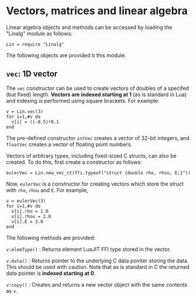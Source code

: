 # Vectors, matrices and linear algebra

Linear algebra objects and methods can be accessed by loading the
"Linalg" module as follows:

~~~~~~~ {.lua}
Lin = require "Linalg"
~~~~~~~

The following objects are provided b this module.

## `vec`: 1D vector

The `vec` constructor can be used to create vectors of doubles of a
specifed (but fixed) length. __Vectors are indexed starting at 1__ (as
is standard in Lua) and indexing is performed using square
brackets. For example:

~~~~~~~ {.lua}
v = Lin.vec(3)
for i=1,#v do
  v[i] = (i-0.5)*0.1
end
~~~~~~~

The pre-defined constructor `intVec` creates a vector of 32-bit
integers, and `floatVec` creates a vector of floating point numbers.

Vectors of arbitrary types, including fixed-sized C structs, can also
be created. To do this, first create a constructor as follows:

~~~~~~~ {.lua}
eulerVec = Lin.new_vec_ct(ffi.typeof("struct {double rho, rhou, E;}"))
~~~~~~~

Now, `eulerVec` is a constructor for creating vectors which store the
struct with `rho`, `rhou` and `E`. For example,

~~~~~~~ {.lua}
v = eulerVec(3)
for i=1,#v do
  v[i].rho = 1.0
  v[i].rhou = 2.0
  v[i].E = 3.0
end
~~~~~~~

The following methods are provided:

`v:elemType()`
: Returns element LuaJIT FFI type stored in the vector.

`v:data()`
: Returns pointer to the underlying C data pointer storing the
  data. This should be used with caution. Note that as is standard in
  C the returned data pointer is __indexed starting at 0__.

`v:copy()`
: Creates and returns a new vector object with the same contents as `v`.

